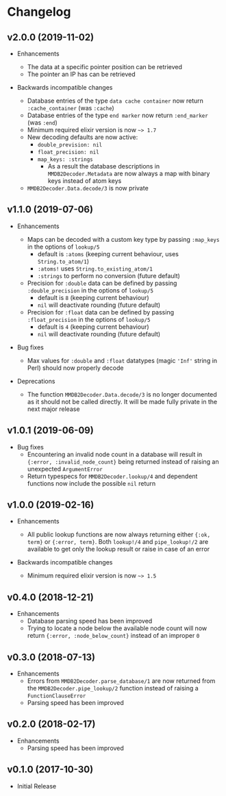 # Changelog

## v2.0.0 (2019-11-02)

- Enhancements
    - The data at a specific pointer position can be retrieved
    - The pointer an IP has can be retrieved

- Backwards incompatible changes
    - Database entries of the type `data cache container` now return `:cache_container` (was `:cache`)
    - Database entries of the type `end marker` now return `:end_marker` (was `:end`)
    - Minimum required elixir version is now `~> 1.7`
    - New decoding defaults are now active:
        - `double_prevision: nil`
        - `float_precision: nil`
        - `map_keys: :strings`
            - As a result the database descriptions in `MMDB2Decoder.Metadata` are now always a map with binary keys instead of atom keys
    - `MMDB2Decoder.Data.decode/3` is now private

## v1.1.0 (2019-07-06)

- Enhancements
    - Maps can be decoded with a custom key type by passing `:map_keys` in the options of `lookup/5`
        - default is `:atoms` (keeping current behaviour, uses `String.to_atom/1`)
        - `:atoms!` uses `String.to_existing_atom/1`
        - `:strings` to perform no conversion (future default)
    - Precision for `:double` data can be defined by passing `:double_precision` in the options of `lookup/5`
        - default is `8` (keeping current behaviour)
        - `nil` will deactivate rounding (future default)
    - Precision for `:float` data can be defined by passing `:float_precision` in the options of `lookup/5`
        - default is `4` (keeping current behaviour)
        - `nil` will deactivate rounding (future default)

- Bug fixes
    - Max values for `:double` and `:float` datatypes (magic `'Inf'` string in Perl) should now properly decode

- Deprecations
    - The function `MMDB2Decoder.Data.decode/3` is no longer documented as it should not be called directly. It will be made fully private in the next major release

## v1.0.1 (2019-06-09)

- Bug fixes
    - Encountering an invalid node count in a database will result in `{:error, :invalid_node_count}` being returned instead of raising an unexpected `ArgumentError`
    - Return typespecs for `MMDB2Decoder.lookup/4` and dependent functions now include the possible `nil` return

## v1.0.0 (2019-02-16)

- Enhancements
    - All public lookup functions are now always returning either `{:ok, term}` or `{:error, term}`. Both `lookup!/4` and `pipe_lookup!/2` are available to get only the lookup result or raise in case of an error

- Backwards incompatible changes
    - Minimum required elixir version is now `~> 1.5`

## v0.4.0 (2018-12-21)

- Enhancements
    - Database parsing speed has been improved
    - Trying to locate a node below the available node count will now return `{:error, :node_below_count}` instead of an improper `0`

## v0.3.0 (2018-07-13)

- Enhancements
    - Errors from `MMDB2Decoder.parse_database/1` are now returned from the `MMDB2Decoder.pipe_lookup/2` function instead of raising a `FunctionClauseError`
    - Parsing speed has been improved

## v0.2.0 (2018-02-17)

- Enhancements
    - Parsing speed has been improved

## v0.1.0 (2017-10-30)

- Initial Release
